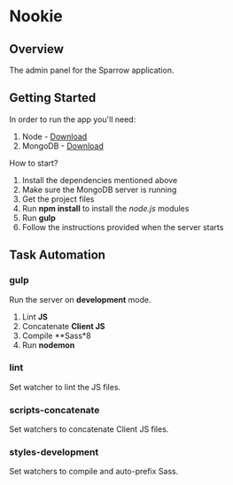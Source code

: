# Nookie

## Overview
The admin panel for the Sparrow application.

## Getting Started

In order to run the app you'll need:

 1. Node - [Download](https://nodejs.org)
 2. MongoDB - [Download](https://mongodb.org)

How to start?

 1. Install the dependencies mentioned above
 2. Make sure the MongoDB server is running
 3. Get the project files
 4. Run **npm install** to install the *node.js* modules
 5. Run **gulp**
 6. Follow the instructions provided when the server starts

## Task Automation

### gulp

Run the server on **development** mode.

 1) Lint **JS**
 2) Concatenate **Client JS**
 3) Compile **Sass*8
 4) Run **nodemon**

### lint

Set watcher to lint the JS files.

### scripts-concatenate

Set watchers to concatenate Client JS files.

### styles-development

Set watchers to compile and auto-prefix Sass.